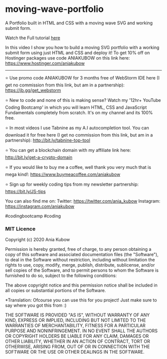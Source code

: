# moving-wave-portfolio
A Portfolio built in HTML and CSS with a moving wave SVG and working submit form. 

Watch the Full tutorial [here](https://youtu.be/1DwvqHGyMKU)

In this video I show you how to build a moving SVG portfolio with a working submit form using just HTML and CSS and deploy it! To get 10% off on Hostinger packages use code ANIAKUBOW on this link here: https://www.hostinger.com/aniakubow


___
⭐ Use promo code ANIAKUBOW for 3 months free of WebStorm IDE here (I get no commission from this link, but am in a partnership): https://jb.gg/get_webstorm

⭐ New to code and none of this is making sense? Watch my '12hr+ YouTube Coding Bootcamp' in which you will learn HTML, CSS and JavaScript Fundamentals completely from scratch. It's on my channel and its 100% free.

⭐ In most videos I use Tabnine as my A.I autocompletion tool. You can download it for free here (I get no commission from this link, but am in a partnership): http://bit.ly/tabnine-top-tool

⭐ You can get a blockchain domain with my affiliate link here: http://bit.ly/get-a-crypto-domain

⭐ If you would like to buy me a coffee, well thank you very much that is mega kind!: https://www.buymeacoffee.com/aniakubow

⭐ Sign up for weekly coding tips from my newsletter partnership: https://bit.ly/JS-tips

You can also find me on:
Twitter: https://twitter.com/ania_kubow
Instagram: https://instagram.com/aniakubow

#codingbootcamp​ #coding

### MIT Licence

Copyright (c) 2020 Ania Kubow

Permission is hereby granted, free of charge, to any person obtaining a copy of this software and associated documentation files (the "Software"), to deal in the Software without restriction, including without limitation the rights to use, copy, modify, merge, publish, distribute, sublicense, and/or sell copies of the Software, and to permit persons to whom the Software is furnished to do so, subject to the following conditions:

The above copyright notice and this permission notice shall be included in all copies or substantial portions of the Software.

*Translation: Ofcourse you can use this for you project! Just make sure to say where you got this from :)

THE SOFTWARE IS PROVIDED "AS IS", WITHOUT WARRANTY OF ANY KIND, EXPRESS OR IMPLIED, INCLUDING BUT NOT LIMITED TO THE WARRANTIES OF MERCHANTABILITY, FITNESS FOR A PARTICULAR PURPOSE AND NONINFRINGEMENT. IN NO EVENT SHALL THE AUTHORS OR COPYRIGHT HOLDERS BE LIABLE FOR ANY CLAIM, DAMAGES OR OTHER LIABILITY, WHETHER IN AN ACTION OF CONTRACT, TORT OR OTHERWISE, ARISING FROM, OUT OF OR IN CONNECTION WITH THE SOFTWARE OR THE USE OR OTHER DEALINGS IN THE SOFTWARE.
